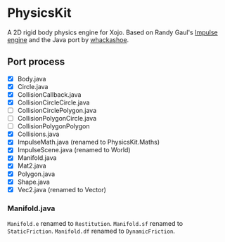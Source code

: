 # PhysicsKit
A 2D rigid body physics engine for Xojo. Based on Randy Gaul's [Impulse engine][randy's] and the Java port by [whackashoe][java port].

## Port process
- [x] Body.java
- [x] Circle.java
- [x] CollisionCallback.java
- [x] CollisionCircleCircle.java
- [ ] CollisionCirclePolygon.java
- [ ] CollisionPolygonCircle.java
- [ ] CollisionPolygonPolygon
- [x] Collisions.java
- [x] ImpulseMath.java (renamed to PhysicsKit.Maths)
- [x] ImpulseScene.java (renamed to World)
- [x] Manifold.java
- [x] Mat2.java
- [x] Polygon.java
- [x] Shape.java
- [x] Vec2.java (renamed to Vector)

### Manifold.java

`Manifold.e` renamed to `Restitution`.
`Manifold.sf` renamed to `StaticFriction`.
`Manifold.df` renamed to `DynamicFriction`.

[randy's]: https://www.randygaul.net/projects-open-sources/impulse-engine/
[java port]: https://github.com/ClickerMonkey/ImpulseEngine
